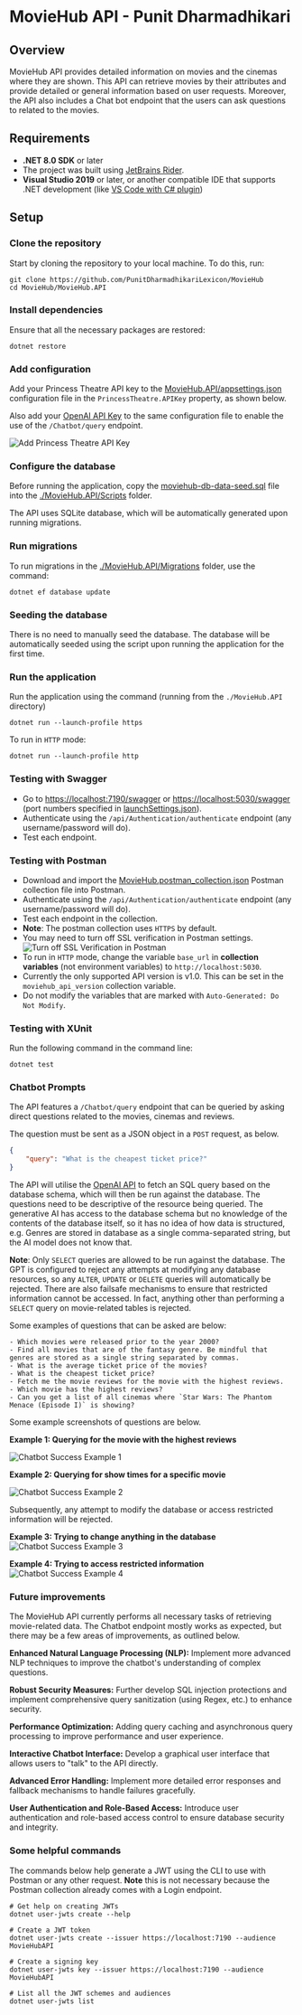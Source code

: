# MovieHub API - Punit Dharmadhikari

## Overview
MovieHub API provides detailed information on movies and the cinemas where they are shown. This API can retrieve movies by their attributes and provide detailed or general information based on user requests. Moreover, the API also includes a Chat bot endpoint that the users can ask questions to related to the movies.

## Requirements

- **.NET 8.0 SDK** or later
- The project was built using [JetBrains Rider](https://www.jetbrains.com/rider/).
- **Visual Studio 2019** or later, or another compatible IDE that supports .NET development (like [VS Code with C# plugin](https://code.visualstudio.com/docs/languages/csharp))

## Setup
### Clone the repository
Start by cloning the repository to your local machine. To do this, run:

```shell
git clone https://github.com/PunitDharmadhikariLexicon/MovieHub
cd MovieHub/MovieHub.API
```

### Install dependencies
Ensure that all the necessary packages are restored:

```shell
dotnet restore
```

### Add configuration
Add your Princess Theatre API key to the [MovieHub.API/appsettings.json](MovieHub.API/appsettings.json) configuration file in the `PrincessTheatre.APIKey` property, as shown below.

Also add your [OpenAI API Key](https://platform.openai.com/settings/profile?tab=api-keys) to the same configuration file to enable the use of the `/Chatbot/query` endpoint.

![Add Princess Theatre API Key](screenshot-app-settings.png)

### Configure the database
Before running the application, copy the [moviehub-db-data-seed.sql](https://github.com/Lexicon-Digital/bench-dotnet-training/blob/master/moviehub-api-implementation-task/db/moviehub-db-data-seed.sql) file into the [./MovieHub.API/Scripts](./MovieHub.API/Scripts) folder.

The API uses SQLite database, which will be automatically generated upon running migrations.

### Run migrations
To run migrations in the [./MovieHub.API/Migrations](./MovieHub.API/Migrations) folder, use the command:

```shell
dotnet ef database update
```

### Seeding the database
There is no need to manually seed the database. The database will be automatically seeded using the script upon running the application for the first time.

### Run the application
Run the application using the command (running from the `./MovieHub.API` directory)
```shell
dotnet run --launch-profile https
```

To run in `HTTP` mode:
```shell
dotnet run --launch-profile http
```


### Testing with Swagger
- Go to [https://localhost:7190/swagger](https://localhost:7190/swagger) or [https://localhost:5030/swagger](https://localhost:5030/swagger) (port numbers specified in [launchSettings.json](./MovieHub.API/Properties/launchSettings.json)).
- Authenticate using the `/api/Authentication/authenticate` endpoint (any username/password will do).
- Test each endpoint.

### Testing with Postman
- Download and import the [MovieHub.postman_collection.json](./MovieHub.postman_collection.json) Postman collection file into Postman.
- Authenticate using the `/api/Authentication/authenticate` endpoint (any username/password will do).
- Test each endpoint in the collection.
- **Note**: The postman collection uses `HTTPS` by default.
- You may need to turn off SSL verification in Postman settings.
![Turn off SSL Verification in Postman](screenshot-postman-ssl-verification.png)
- To run in `HTTP` mode, change the variable `base_url` in **collection variables** (not environment variables) to `http://localhost:5030`.
- Currently the only supported API version is v1.0. This can be set in the `moviehub_api_version` collection variable.
- Do not modify the variables that are marked with `Auto-Generated: Do Not Modify`.

### Testing with XUnit

Run the following command in the command line:

```shell
dotnet test
```

### Chatbot Prompts

The API features a `/Chatbot/query` endpoint that can be queried by asking direct questions related to the movies, cinemas and reviews.

The question must be sent as a JSON object in a `POST` request, as below.

```json
{
    "query": "What is the cheapest ticket price?"
}
```

The API will utilise the [OpenAI API](https://platform.openai.com/docs/overview) to fetch an SQL query based on the database schema, which will then be run against the database. The questions need to be descriptive of the resource being queried. The generative AI has access to the database schema but no knowledge of the contents of the database itself, so it has no idea of how data is structured, e.g. Genres are stored in database as a single comma-separated string, but the AI model does not know that.

**Note**: Only `SELECT` queries are allowed to be run against the database. The GPT is configured to reject any attempts at modifying any database resources, so any `ALTER`, `UPDATE` or `DELETE` queries will automatically be rejected. There are also failsafe mechanisms to ensure that restricted information cannot be accessed. In fact, anything other than performing a `SELECT` query on movie-related tables is rejected.

Some examples of questions that can be asked are below:

```chatinput
- Which movies were released prior to the year 2000?
- Find all movies that are of the fantasy genre. Be mindful that genres are stored as a single string separated by commas.
- What is the average ticket price of the movies?
- What is the cheapest ticket price?
- Fetch me the movie reviews for the movie with the highest reviews.
- Which movie has the highest reviews?
- Can you get a list of all cinemas where `Star Wars: The Phantom Menace (Episode I)` is showing?
```

Some example screenshots of questions are below.

**Example 1: Querying for the movie with the highest reviews**

![Chatbot Success Example 1](screenshot-query-example-1.png)

**Example 2: Querying for show times for a specific movie**

![Chatbot Success Example 2](screenshot-query-example-2.png)


Subsequently, any attempt to modify the database or access restricted information will be rejected.

**Example 3: Trying to change anything in the database**
![Chatbot Success Example 3](screenshot-query-example-3.png)

**Example 4: Trying to access restricted information**
![Chatbot Success Example 4](screenshot-query-example-4.png)

### Future improvements

The MovieHub API currently performs all necessary tasks of retrieving movie-related data. The Chatbot endpoint mostly works as expected, but there may be a few areas of improvements, as outlined below.

**Enhanced Natural Language Processing (NLP):** Implement more advanced NLP techniques to improve the chatbot's understanding of complex questions.

**Robust Security Measures:** Further develop SQL injection protections and implement comprehensive query sanitization (using Regex, etc.) to enhance security.

**Performance Optimization:** Adding query caching and asynchronous query processing to improve performance and user experience.

**Interactive Chatbot Interface:** Develop a graphical user interface that allows users to "talk" to the API directly.

**Advanced Error Handling:** Implement more detailed error responses and fallback mechanisms to handle failures gracefully.

**User Authentication and Role-Based Access:** Introduce user authentication and role-based access control to ensure database security and integrity.

### Some helpful commands
The commands below help generate a JWT using the CLI to use with Postman or any other request. **Note** this is not necessary because the Postman collection already comes with a Login endpoint.
```shell
# Get help on creating JWTs
dotnet user-jwts create --help   

# Create a JWT token
dotnet user-jwts create --issuer https://localhost:7190 --audience MovieHubAPI

# Create a signing key
dotnet user-jwts key --issuer https://localhost:7190 --audience MovieHubAPI

# List all the JWT schemes and audiences
dotnet user-jwts list
```